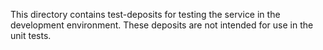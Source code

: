 This directory contains test-deposits for testing the service in the development environment.
These deposits are not intended for use in the unit tests.